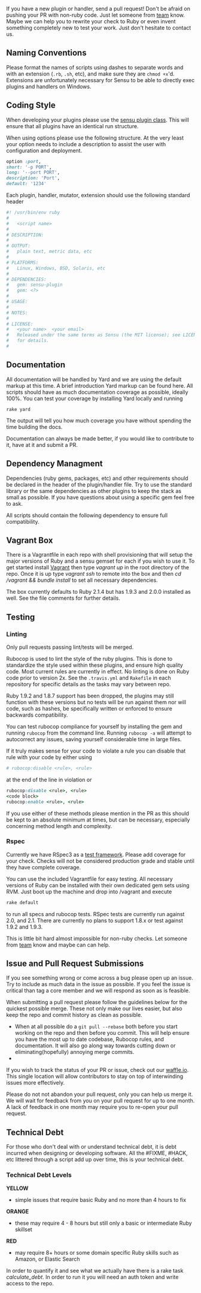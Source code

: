 If you have a new plugin or handler, send a pull request! Don't be afraid on pushing your PR with non-ruby code. Just let someone from [team](https://github.com/sensu?tab=members) know. Maybe we can help you to rewrite your check to Ruby or even invent something completely new to test your work. Just don't hesitate to contact us.

## Naming Conventions

Please format the names of scripts using dashes to separate words and with an
extension (`.rb`, `.sh`, etc), and make sure they are `chmod +x`'d.
Extensions are unfortunately necessary for Sensu to be able to directly
exec plugins and handlers on Windows.

## Coding Style

When developing your plugins please use the [sensu plugin class](https://github.com/sensu/sensu-plugin).  This will ensure that all plugins have an identical run structure.

When using options please use the following structure.  At the very least your option needs to include a description to assist the user with configuration and deployment.

```ruby
option :port,
short: '-p PORT',
long: '--port PORT',
description: 'Port',
default: '1234'
```

Each plugin, handler, mutator, extension should use the following standard header

```ruby
#! /usr/bin/env ruby
#
#   <script name>
#
# DESCRIPTION:
#
# OUTPUT:
#   plain text, metric data, etc
#
# PLATFORMS:
#   Linux, Windows, BSD, Solaris, etc
#
# DEPENDENCIES:
#   gem: sensu-plugin
#   gem: <?>
#
# USAGE:
#
# NOTES:
#
# LICENSE:
#   <your name>  <your email>
#   Released under the same terms as Sensu (the MIT license); see LICENSE
#   for details.
#
```

## Documentation

All documentation will be handled by Yard and we are using the default markup at this time. A brief introduction Yard markup can be found here. All scripts should have as much documentation coverage as possible, ideally 100%. You can test your coverage by installing Yard locally and running

```shell
rake yard
```

The output will tell you how much coverage you have without spending the time building the docs.

Documentation can always be made better, if you would like to contribute to it, have at it and submit a PR.

## Dependency Managment

Dependencies (ruby gems, packages, etc) and other requirements should
be declared in the header of the plugin/handler file.  Try to use the standard library or the same dependencies as other plugins to keep the stack as small as possible.  If you have questions about using a specific gem feel free to ask.

All scripts should contain the following dependency to ensure full compatibility.

## Vagrant Box

There is a Vagrantfile in each repo with shell provisioning that will setup the major versions of Ruby and a sensu gemset for each if you wish to use it.  To get started install [Vagrant](https://www.vagrantup.com/) then type *vagrant up* in the root directory of the repo.  Once it is up type *vagrant ssh* to remote into the box and then *cd /vagrant && bundle install* to set all necessary dependencies.

The box currently defaults to Ruby 2.1.4 but has 1.9.3 and 2.0.0 installed as well.  See the file comments for further details.

## Testing

### Linting
Only pull requests passing lint/tests will be merged.

Rubocop is used to lint the style of the ruby plugins. This is done to standardize the style used within these plugins, and ensure high quality code.  Most current rules are currently in effect.  No linting is done on Ruby code prior to version 2x.  See the `.travis.yml` and `Rakefile` in each repository for specific details as the tasks may vary between repo.

Ruby 1.9.2 and 1.8.7 support has been dropped, the plugins may still function with these versions but no tests will be run against them nor will code, such as hashes, be specifically written or enforced to ensure backwards compatibility.

You can test rubocop compliance for yourself by installing the gem and running `rubocop` from the command line.
Running `rubocop -a` will attempt to autocorrect any issues, saving yourself considerable time in large files.

If it truly makes sense for your code to violate a rule you can disable that rule with your code by either using

```ruby
# rubocop:disable <rule>, <rule>
```

at the end of the line in violation or

```ruby
rubocop:disable <rule>, <rule>
<code block>
rubocop:enable <rule>, <rule>
```

If you use either of these methods please mention in the PR as this should be kept to an absolute minimum at times, but can be necessary, especially concerning method length and complexity.

### Rspec

Currently we have RSpec3 as a [test framework](https://github.com/sensu/sensu-plugin-spec). Please add coverage for your check.  Checks will not be considered production grade and stable until they have complete coverage.

You can use the included Vagrantfile for easy testing.  All necessary versions of Ruby can be installed with their own dedicated gem sets using RVM.  Just boot up the machine and drop into /vagrant and execute

```ruby
rake default
```

to run all specs and rubocop tests.  RSpec tests are currently run against 2.0, and 2.1.  There are currently no plans to support 1.8.x or test against 1.9.2 and 1.9.3.

This is little bit hard almost impossible for non-ruby checks. Let someone from [team](https://github.com/sensu?tab=members) know and maybe can can help.

## Issue and Pull Request Submissions

If you see something wrong or come across a bug please open up an issue.  Try to include as much data in the issue as possible.  If you feel the issue is critical than tag a core  member and we will respond as soon as is feasible.

When submitting a pull request please follow the guidelines below for the quickest possible merge.  These not only make our lives easier, but also keep the repo and commit history as clean as possible.

* When at all possible do a  ```git pull --rebase``` both before you start working on the repo and then before you commit.  This will help ensure you have the most up to date codebase, Rubocop rules, and documentation.  It will also go along way towards cutting down or eliminating(hopefully) annoying merge commits.
*

If you wish to track the status of your PR or issue, check out our [waffle.io](https://waffle.io/sensu/sensu-community-plugins).  This single location will allow contributors to stay on top of interwinding issues more effectively.

Please do not not abandon your pull request, only you can help us merge it. We will wait for feedback from you on your pull request for up to one month. A lack of feedback in one month may require you to re-open your pull request.

## Technical Debt

For those who don't deal with or understand technical debt, it is debt incurred when designing or developing software.  All the #FIXME, #HACK, etc littered through a script add up over time, this is your technical debt.

### Technical Debt Levels

**YELLOW**

* simple issues that require basic Ruby and no more than 4 hours to fix

**ORANGE**

* these may require 4 - 8 hours but still only a basic or intermediate Ruby skillset

**RED**

* may require 8+ hours or some domain specific Ruby skills such as Amazon, or Elastic Search

In order to quantify it and see what we actually have there is a rake task *calculate_debt*.  In order to run it you will need an auth token and write access to the repo.
